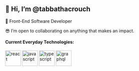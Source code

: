 ## 👋 Hi, I’m @tabbathacrouch
🌱 Front-End Software Developer

:sunglasses: I’m open to collaborating on anything that makes an impact.

####  Current Everyday Technologies:

<img src="https://user-images.githubusercontent.com/16652968/210412735-42af1941-873c-49a3-873f-2f8c7181e250.svg" height="50" alt="react" title="React"/> <img src="https://user-images.githubusercontent.com/16652968/210412957-75c1de6d-e2fb-4573-bf91-f5b668e56079.svg" height="50" alt="javascript" title="JavaScript"/> <img src="https://user-images.githubusercontent.com/16652968/210413051-4309c9a4-9dff-4f2a-aec8-f7c930d66d94.svg" height="50" alt="typescript" title="TypeScript"/> <img src="https://user-images.githubusercontent.com/16652968/210413147-94212225-007a-45d1-84bf-d6a42284b2ba.svg" height="50" alt="graphql" title="GraphQL"/>





<!---
tabbathacrouch/tabbathacrouch is a ✨ special ✨ repository because its `README.md` (this file) appears on your GitHub profile.
You can click the Preview link to take a look at your changes.
--->
